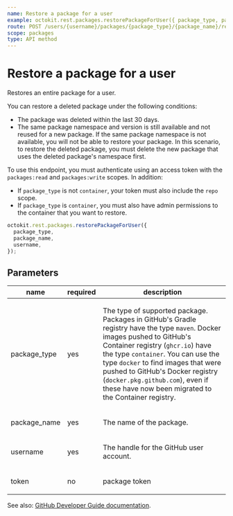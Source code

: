 ```yaml
---
name: Restore a package for a user
example: octokit.rest.packages.restorePackageForUser({ package_type, package_name, username })
route: POST /users/{username}/packages/{package_type}/{package_name}/restore{?token}
scope: packages
type: API method
---
```


# Restore a package for a user

Restores an entire package for a user.

You can restore a deleted package under the following conditions:

- The package was deleted within the last 30 days.
- The same package namespace and version is still available and not reused for a new package. If the same package namespace is not available, you will not be able to restore your package. In this scenario, to restore the deleted package, you must delete the new package that uses the deleted package's namespace first.

To use this endpoint, you must authenticate using an access token with the `packages:read` and `packages:write` scopes. In addition:

- If `package_type` is not `container`, your token must also include the `repo` scope.
- If `package_type` is `container`, you must also have admin permissions to the container that you want to restore.

```js
octokit.rest.packages.restorePackageForUser({
  package_type,
  package_name,
  username,
});
```

## Parameters

<table>
  <thead>
    <tr>
      <th>name</th>
      <th>required</th>
      <th>description</th>
    </tr>
  </thead>
  <tbody>
    <tr><td>package_type</td><td>yes</td><td>

The type of supported package. Packages in GitHub's Gradle registry have the type `maven`. Docker images pushed to GitHub's Container registry (`ghcr.io`) have the type `container`. You can use the type `docker` to find images that were pushed to GitHub's Docker registry (`docker.pkg.github.com`), even if these have now been migrated to the Container registry.

</td></tr>
<tr><td>package_name</td><td>yes</td><td>

The name of the package.

</td></tr>
<tr><td>username</td><td>yes</td><td>

The handle for the GitHub user account.

</td></tr>
<tr><td>token</td><td>no</td><td>

package token

</td></tr>
  </tbody>
</table>

See also: [GitHub Developer Guide documentation](https://docs.github.com/enterprise-cloud@latest//rest/reference/packages#restore-a-package-for-a-user).
